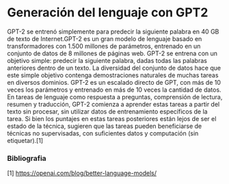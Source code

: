 # Generación del lenguaje con GPT2

GPT-2 se entrenó simplemente para predecir la siguiente palabra en 40 GB de texto de Internet.GPT-2 es un gran modelo de lenguaje basado en transformadores con 1.500 millones de parámetros, entrenado en un conjunto de datos de 8 millones de páginas web. GPT-2 se entrena con un objetivo simple: predecir la siguiente palabra, dadas todas las palabras anteriores dentro de un texto. La diversidad del conjunto de datos hace que este simple objetivo contenga demostraciones naturales de muchas tareas en diversos dominios. GPT-2 es un escalado directo de GPT, con más de 10 veces los parámetros y entrenado en más de 10 veces la cantidad de datos. En tareas de lenguaje como respuesta a preguntas, comprensión de lectura, resumen y traducción, GPT-2 comienza a aprender estas tareas a partir del texto sin procesar, sin utilizar datos de entrenamiento específicos de la tarea. Si bien los puntajes en estas tareas posteriores están lejos de ser el estado de la técnica, sugieren que las tareas pueden beneficiarse de técnicas no supervisadas, con suficientes datos y computación (sin etiquetar).[1]


### Bibliografia
[1] https://openai.com/blog/better-language-models/

